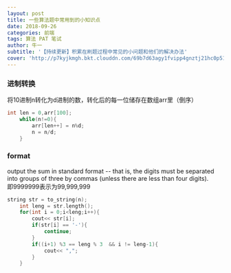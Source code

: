 ```yaml
---
layout: post
title: 一些算法题中常用到的小知识点
date: 2018-09-26
categories: 前端
tags: 算法 PAT 笔试 
author: 牛一 
subtitle: '【持续更新】积累在刷题过程中常见的小问题和他们的解决办法'
cover: 'http://p7kyjkmgh.bkt.clouddn.com/69b7d63agy1fvipp4gnztj21hc0p51bx.jpg'
---  
```


### 进制转换  

将10进制n转化为d进制的数，转化后的每一位储存在数组arr里（倒序）
```C++
int len = 0,arr[100];   
    while(n!=0){
        arr[len++] = n%d;
        n = n/d;   
    }
```

### format   
output the sum in standard format -- that is, the digits must be separated into groups of three by commas (unless there are less than four digits).  
即9999999表示为99,999,999 

```C++
string str = to_string(n);
    int leng = str.length();
    for(int i = 0;i<leng;i++){
        cout<< str[i];
        if(str[i] == '-'){
            continue;
        }
        if((i+1) %3 == leng % 3  && i != leng-1){
            cout<< ",";
        }
    }
```